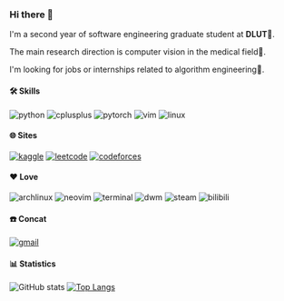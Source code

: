 ### Hi there 👋

I'm a second year of software engineering graduate student at **DLUT**:school:.

The main research direction is computer vision in the medical field:pill:.

I'm looking for jobs or internships related to algorithm engineering:briefcase:.


#### :hammer_and_wrench: **Skills**
![python](https://img.shields.io/badge/-python-black?style=flat-square&logo=python)
![cplusplus](https://img.shields.io/badge/-cpp-black?style=flat-square&logo=cplusplus)
![pytorch](https://img.shields.io/badge/-pytorch-black?style=flat-square&logo=pytorch)
![vim](https://img.shields.io/badge/-vim-black?style=flat-square&logo=vim)
![linux](https://img.shields.io/badge/-linux-black?style=flat-square&logo=linux)


#### :globe_with_meridians: **Sites**
[![kaggle](https://img.shields.io/badge/-kaggle-black?style=flat-square&logo=kaggle)](https://www.kaggle.com/m1dsolo)
[![leetcode](https://img.shields.io/badge/-leetcode-black?style=flat-square&logo=leetcode)](https://leetcode.cn/u/m1dsolo)
[![codeforces](https://img.shields.io/badge/-codeforces-black?style=flat-square&logo=codeforces)](https://codeforces.com/profile/m1dsolo)


#### :heart: **Love**
![archlinux](https://img.shields.io/badge/-archlinux-black?style=flat-square&logo=archlinux)
![neovim](https://img.shields.io/badge/-neovim-black?style=flat-square&logo=neovim)
![terminal](https://img.shields.io/badge/-terminal-black?style=flat-square&logo=gnometerminal)
![dwm](https://img.shields.io/badge/-dwm-black?style=flat-square&logo=dwm)
![steam](https://img.shields.io/badge/-steam-black?style=flat-square&logo=steam)
![bilibili](https://img.shields.io/badge/-bilibili-black?style=flat-square&logo=bilibili)


#### :phone: **Concat**
[![gmail](https://img.shields.io/badge/yx1053532442@gmail.com-gmail-black?style=flat-square&logo=gmail)](gmail.com)


#### :bar_chart: **Statistics**

![GitHub stats](https://github-readme-stats.vercel.app/api?username=m1dsolo&theme=panda&show_icons=true&count_private=true&include_all_commits=true)
[![Top Langs](https://github-readme-stats.vercel.app/api/top-langs/?username=m1dsolo)](https://github.com/m1dsolo/github-readme-stats&layout=compact)

